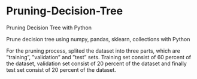 # Pruning-Decision-Tree
Pruning Decision Tree with Python<br/>

Prune decision tree using numpy, pandas, sklearn, collections with Python <br />

For the pruning process,  splited the dataset into three parts, which are ”training”, ”validation” and ”test” sets. Training set consist of 60 percent of the dataset, validation set consist of 20 percent of the dataset and finally test set consist of 20 percent of the dataset.

